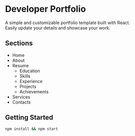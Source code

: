 # Developer Portfolio  

A simple and customizable portfolio template built with React.  
Easily update your details and showcase your work.  

## Sections  
- Home  
- About  
- Resume  
  - Education  
  - Skills  
  - Experience  
  - Projects  
  - Achievements  
- Services  
- Contacts  

## Getting Started  
```bash
npm install && npm start
